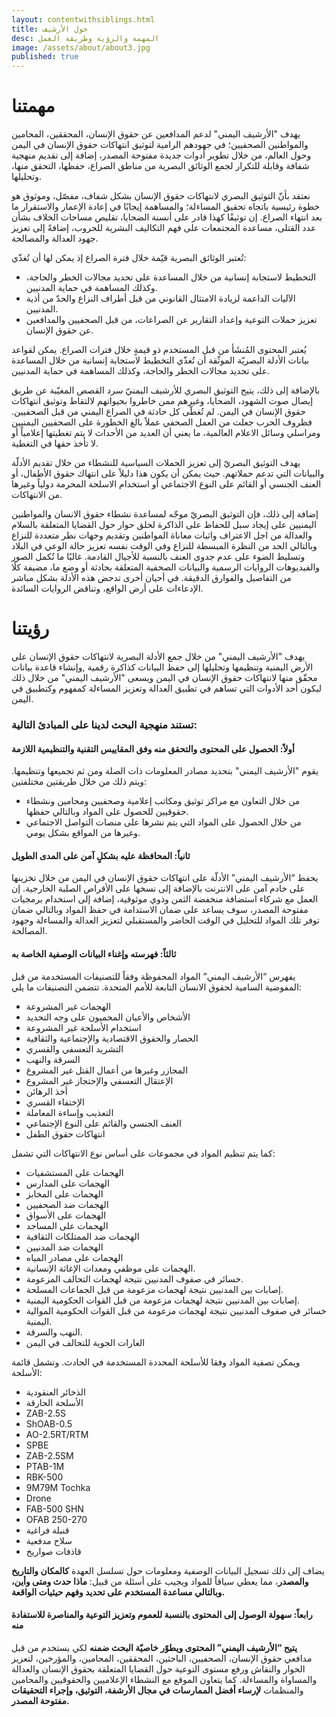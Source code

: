 ```yaml
---
layout: contentwithsiblings.html
title: حول الأرشيف
desc: المهمة والرؤية وطريقة العمل
image: /assets/about/about3.jpg
published: true
---
```

# مهمتنا

يهدف "الأرشيف اليمني" لدعم المدافعين عن حقوق الإنسان، المحققين، المحامين والمواطنين الصحفيين؛ في جهودهم الرامية لتوثيق انتهاكات حقوق الإنسان في اليمن وحول العالم، من خلال تطوير أدوات جديدة مفتوحة المصدر، إضافة إلى تقديم منهجية شفافة وقابلة للتكرار لجمع الوثائق البصرية من مناطق الصراع، حفظها، التحقق منها، وتحليلها.

نعتقد بأنّ التوثيق البصري لانتهاكات حقوق الإنسان بشكل شفاف، مفصّل، وموثوق هو خطوة رئيسية باتجاه تحقيق المساءلة؛ والمساهمة إيجابًا في إعادة الإعمار والاستقرار ما بعد انتهاء الصراع. إن توثيقًا كهذا قادر على أنسنة الضحايا، تقليص مساحات الخلاف بشأن عدد القتلى، مساعدة المجتمعات على فهم التكاليف البشرية للحروب،  إضافةً إلى تعزيز جهود العدالة والمصالحة.

تُعتبر الوثائق البصرية قيّمة خلال فترة الصراع إذ يمكن لها أن تُغذّي:

- التخطيط لاستجابة إنسانية من خلال المساعدة على تحديد مجالات الخطر والحاجة، وكذلك المساهمة في حماية المدنيين.
- الآليات الداعمة لزيادة الامتثال القانوني من قبل أطراف النزاع والحدّ من أذية المدنيين.
- تعزيز حملات التوعية وإعداد التقارير عن الصراعات، من قبل الصحفيين والمدافعين عن حقوق الإنسان.

يُعتبر المحتوى المُنشَأ من قبل المستخدم ذو قيمةٍ خلال فترات الصراع. يمكن لقواعد بيانات الأدلة البصريّة الموثّقة أن تُغذّي التخطيط لاستجابة إنسانية من خلال المساعدة على تحديد مجالات الخطر والحاجة، وكذلك المساهمة في حماية المدنيين.

بالإضافة إلى ذلك، يتيح التوثيق البصري للأرشيف اليمنيّ سرد القصص المغيّبة عن طريق إيصال صوت الشهود، الضحايا، وغيرهم ممن خاطروا بحيواتهم لالتقاط وتوثيق انتهاكات حقوق الإنسان في اليمن. لم تُغطّى كل حادثة في الصراع اليمني من قبل الصحفيين. فظروف الحرب جعلت من العمل الصحفي عملاً بالغ الخطورة على الصحفيين اليمنيين ومراسلي وسائل الاعلام العالمية، ما يعني أن العديد من الأحداث لا يتم تغطيتها إعلامياً أو لا تأخذ حقها في التغطية.

يهدف التوثيق البصريّ إلى تعزيز الحملات السياسية للنشطاء من خلال تقديم الأدلّة والبيانات التي تدعم حملاتهم. حيث يمكن أن يكون هذا دليلاً على انتهاك حقوق الأطفال، أو العنف الجنسي أو القائم على النوع الاجتماعي أو استخدام الاسلحة المحرمة دولياً وغيرها من الانتهاكات.

إضافة إلى ذلك، فإن التوثيق البصريّ موجّه لمساعدة نشطاء حقوق الانسان والمواطنين اليمنيين على إيجاد سبل للحفاظ على الذاكرة لخلق حوار حول القضايا المتعلقة بالسلام والعدالة من اجل الاعتراف واثبات معاناة المواطنين وتقديم وجهات نظر متعددة للنزاع وبالتالي الحد من النظرة المبسطة للنزاع وفي الوقت نفسه تعزيز حالة الوعي في البلاد وتسليط الضوء على عدم جدوى العنف بالنسبة للأجيال القادمة. غالبًا ما تُكمل الصور والفيديوهات الروايات الرسمية والبيانات الصحفية المتعلقة بحادثة أو وضع ما، مضيفة كلًا من التفاصيل والفوارق الدقيقة. في أحيان أخرى تدحض هذه الأدلة بشكل مباشر الإدعاءات على أرض الواقع، وتناقض الروايات السائدة.

# رؤيتنا

يهدف "الأرشيف اليمني" من خلال جمع الأدلة البصرية لانتهاكات حقوق الإنسان على الأرض اليمنية وتنظيمها وتحليلها إلى حفظ البيانات كذاكرة رقمية ,وإنشاء قاعدة بيانات محقّق منها لانتهاكات حقوق الإنسان في اليمن ويسعى "الأرشيف اليمني" من خلال ذلك ليكون أحد الأدوات التي تساهم في تطبيق العدالة وتعزيز المساءلة كمفهوم وكتطبيق في اليمن.

### تستند منهجية البحث لدينا على المبادئ التالية:

#### أولاً: الحصول على المحتوى والتحقق منه وفق المقاييس التقنية والتنظيمية اللازمة

يقوم "الأرشيف اليمني" بتحديد مصادر المعلومات ذات الصلة ومن ثم تجميعها وتنظيمها. ويتم ذلك من خلال طريقتين مختلفتين:

- من خلال التعاون مع مراكز توثيق ومكاتب إعلامية وصحفيين ومحامين ونشطاء حقوقيين للحصول على المواد وبالتالي حفظها.
- من خلال الحصول على المواد التي يتم نشرها على منصات التواصل الاجتماعي وغيرها من المواقع بشكل يومي.

#### ثانياً: المحافظة عليه بشكلٍ آمن على المدى الطويل

يحفظ “الأرشيف اليمني” الأدلّة على انتهاكات حقوق الإنسان في اليمن من خلال تخزينها على خادم آمن على الانترنت بالإضافة إلى نسخها على الأقراص الصلبة الخارجية. إن العمل مع شركاء استضافة منخفضة الثمن وذوي موثوقية، إضافة إلى استخدام برمجيات مفتوحة المصدر، سوف يساعد على ضمان الاستدامة في حفظ المواد وبالتالي ضمان توفر تلك المواد للتحليل في الوقت الحاضر والمستقبلي لتعزيز العدالة والمساءلة وجهود المصالحة.

#### ثالثاً: فهرسته وإغناء البيانات الوصفية الخاصة به

يفهرس “الأرشيف اليمني” المواد المحفوظة وفقاً للتصنيفات المستخدمة من قبل المفوضية السامية لحقوق الانسان التابعة للأمم المتحدة. تتضمن التصنيفات ما يلي:

- الهجمات غير المشروعة
- الأشخاص والأعيان المحميون على وجه التحديد
- استخدام الأسلحة غير المشروعة
- الحصار والحقوق الاقتصادية والإجتماعية والثقافية
- التشريد التعسفي والقسري
- السرقة والنهب
- المجازر وغيرها من أعمال القتل غير المشروع
- الإعتقال التعسفي والإحتجاز غير المشروع
- أخذ الرهائن
- الإختفاء القسري
- التعذيب وإساءة المعاملة
- العنف الجنسي والقائم على النوع الإجتماعي
- انتهاكات حقوق الطفل

كما يتم تنظيم المواد في مجموعات على أساس نوع الانتهاكات التي تشمل:

- الهجمات على المستشفيات
- الهجمات على المدارس
- الهجمات على المخابز
- الهجمات ضد الصحفيين
- الهجمات على الأسواق
- الهجمات على المساجد
- الهجمات ضد الممتلكات الثقافية
- الهجمات ضد المدنيين
- الهجمات على مصادر المياه
- الهجمات على موظفي ومعدات الإغاثة الإنسانية.
- خسائر في صفوف المدنيين نتيجة لهجمات التحالف المزعومة.
- إصابات بين المدنيين نتيجة لهجمات مزعومة من قبل الجماعات المسلحة.
- إصابات بين المدنيين نتيجة لهجمات مزعومة من قبل القوات الحكومية اليمنية.
- خسائر في صفوف المدنيين نتيجة لهجمات مزعومة من قبل القوات الحكومية الموالية اليمنية.
- النهب والسرقة.
- الغارات الجوية للتحالف في اليمن

ويمكن تصفية المواد وفقا للأسلحة المحددة المستخدمة في الحادث. وتشمل قائمة الأسلحة:

- الذخائر العنقودية
- الأسلحة الحارقة
- ZAB-2.5S
- ShOAB-0.5
- AO-2.5RT/RTM
- SPBE
- ZAB-2.5SM
- PTAB-1M
- RBK-500
- 9M79M Tochka
- Drone
- FAB-500 SHN
- OFAB 250-270
- قنبلة فراغية
- سلاح مدفعية
- قاذفات صواريخ

يضاف إلى ذلك تسجيل البيانات الوصفية ومعلومات حول تسلسل العهدة **كالمكان والتاريخ والمصدر**، مما يعطي سياقاً للمواد ويجيب على أسئلة من قبيل: **ماذا حدث ومتى وأين، وبالتالي مساعدة المستخدم على تحديد وفهم حيثيات الواقعة.**

#### رابعاً: سهولة الوصول إلى المحتوى بالنسبة للعموم وتعزيز التوعية والمناصرة للاستفادة منه

**يتيح “الأرشيف اليمني” المحتوى ويطوّر خاصيّة البحث ضمنه** لكي يستخدم من قبل مدافعي حقوق الإنسان، الصحفيين، الباحثين، المحققين، المحامين، والمؤرخين، لتعزيز الحوار والنقاش ورفع مستوى التوعية حول القضايا المتعلقة بحقوق الإنسان والعدالة والمساواة والمساءلة. كما يتعاون الموقع مع النشطاء الإعلاميين والحقوقيين والمحامين والمنظمات **لإرساء أفضل الممارسات في مجال الأرشفة، التوثيق، وإجراء التحقيقات مفتوحة المصدر.**
